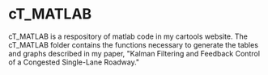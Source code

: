 # cT_MATLAB
cT_MATLAB is a respository of matlab code in my cartools website.
The cT_MATLAB folder contains the functions necessary to generate the tables and graphs described in my paper, "Kalman Filtering and Feedback Control of a Congested Single-Lane Roadway." 
